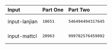 | Input | Part One | Part Two |
|:---|:---|:---|
|input-lanjian|<pre>18651</pre>|<pre>546494494317645</pre>|
|input-mattcl|<pre>20963</pre>|<pre>999782576459892</pre>|